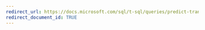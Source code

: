 ```yaml
---
redirect_url: https://docs.microsoft.com/sql/t-sql/queries/predict-transact-sql
redirect_document_id: TRUE   
---
```

